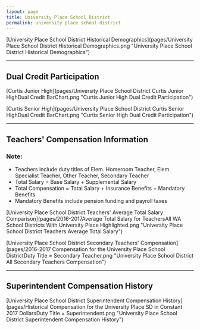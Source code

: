 ```yaml
---
layout: page
title: University Place School District
permalink: university place school district
---
```



[University Place School District Historical Demographics](pages/University Place School District Historical Demographics.png "University Place School District Historical Demographics")

___

## Dual Credit Participation

[Curtis Junior High](pages/University Place School District Curtis Junior HighDual Credit BarChart.png "Curtis Junior High Dual Credit Participation")

[Curtis Senior High](pages/University Place School District Curtis Senior HighDual Credit BarChart.png "Curtis Senior High Dual Credit Participation")


___

## Teachers' Compensation Information
### Note:
- Teachers include duty titles of Elem. Homeroom Teacher, Elem. Specialist Teacher, Other Teacher, Secondary Teacher
- Total Salary = Base Salary + Supplemental Salary
- Total Compensation = Total Salary + Insurance Benefits + Mandatory Benefits
- Mandatory Benefits include pension funding and payroll taxes

[University Place School District Teachers' Average Total Salary Comparison](pages/2016-2017Average Total Salary for TeachersAll WA School Districts With University Place Highlighted.png "University Place School District Teachers Average Total Salary")

[University Place School District Secondary Teachers' Compensation](pages/2016-2017 Compensation for the University Place School DistrictDuty Title = Secondary Teacher.png "University Place School District All Secondary Teachers Compensation")


___

## Superintendent Compensation History

[University Place School District Superintendent Compensation History](pages/Historical Compensation for the University Place SD in Constant 2017 DollarsDuty Title = Superintendent.png "University Place School District Superintendent Compensation History")

